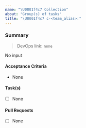 ```yaml
---
name: "\U0001f4c7 Collection"
about: "Group(s) of tasks"
title: "\U0001f4c7 c-<team_alias>:"
---
```


### Summary

> DevOps link: `none` <!-- Example: AB#<item_number> -->

No input

#### Acceptance Criteria

- None

#### Task(s)

- [ ] None

#### Pull Requests

- [ ] None
